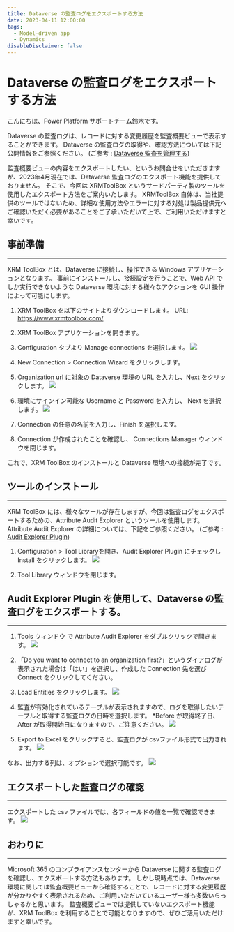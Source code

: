```yaml
---
title: Dataverse の監査ログをエクスポートする方法
date: 2023-04-11 12:00:00
tags:
  - Model-driven app
  - Dynamics
disableDisclaimer: false
---
```

#  Dataverse の監査ログをエクスポートする方法

こんにちは、Power Platform サポートチーム鈴木です。

Dataverse の監査ログは、レコードに対する変更履歴を監査概要ビューで表示することができます。
Dataverse の監査ログの取得や、確認方法については下記公開情報をご参照ください。
(ご参考 : [Dataverse 監査を管理する](https://learn.microsoft.com/ja-jp/power-platform/admin/manage-dataverse-auditing))

監査概要ビューの内容をエクスポートしたい、というお問合せをいただきますが、2023年4月現在では、Dataverse 監査ログのエクスポート機能を提供しておりません。
そこで、今回は XRMToolBox というサードパーティ製のツールを使用したエクスポート方法をご案内いたします。
XRMToolBox 自体は、当社提供のツールではないため、詳細な使用方法やエラーに対する対処は製品提供元へご確認いただく必要があることをご了承いただいて上で、ご利用いただけますと幸いです。

## 事前準備
---
XRM ToolBox とは、Dataverse に接続し、操作できる Windows アプリケーションとなります。
事前にインストールし、接続設定を行うことで、Web API でしか実行できないような Dataverse 環境に対する様々なアクションを GUI 操作によって可能にします。

1. XRM ToolBox を以下のサイトよりダウンロードします。
    URL: https://www.xrmtoolbox.com/

2. XRM ToolBox アプリケーションを開きます。

3. Configuration タブより Manage connections を選択します。
    ![](./export-audit-log/image01.png)

4. New Connection > Connection Wizard をクリックします。

5. Organization url に対象の Dataverse 環境の URL を入力し、Next をクリックします。
    ![](./export-audit-log/image02.png)

6. 環境にサインイン可能な Username と Password を入力し、 Next を選択します。
    ![](./export-audit-log/image03.png)

7. Connection の任意の名前を入力し、Finish を選択します。

8. Connection が作成されたことを確認し、 Connections Manager ウィンドウを閉じます。

これで、XRM ToolBox のインストールと Dataverse 環境への接続が完了です。


## ツールのインストール
---
XRM ToolBox には、様々なツールが存在しますが、今回は監査ログをエクスポートするための、Attribute Audit Explorer というツールを使用します。
Attribute Audit Explorer の詳細については、下記をご参照ください。
(ご参考 : [Audit Explorer Plugin](hhttps://www.xrmtoolbox.com/plugins/MESquare.XrmToolBox.AuditExplorer/))


1. Configuration > Tool Libraryを開き、Audit Explorer Plugin にチェックし Install をクリックします。
    ![](./export-audit-log/image04.png)

2. Tool Library ウィンドウを閉じます。


## Audit Explorer Plugin を使用して、Dataverse の監査ログをエクスポートする。
---
1. Tools ウィンドウ で Attribute Audit Explorer をダブルクリックで開きます。
    ![](./export-audit-log/image05.png)

2. 「Do you want to connect to an organization first?」というダイアログが表示された場合は「はい」を選択し、作成した Connection 先を選び Connect をクリックしてください。

3.  Load Entities をクリックします。
   ![](./export-audit-log/image06.png)

4. 監査が有効化されているテーブルが表示されますので、ログを取得したいテーブルと取得する監査ログの日時を選択します。
    *Before が取得終了日、After が取得開始日になりますので、ご注意ください。
   ![](./export-audit-log/image07.png)

5.  Export to Excel をクリックすると、監査ログが csvファイル形式で出力されます。
   ![](./export-audit-log/image08.png)


なお、出力する列は、オプションで選択可能です。
   ![](./export-audit-log/image09.png)


## エクスポートした監査ログの確認
---
エクスポートした csv ファイルでは、各フィールドの値を一覧で確認できます。
   ![](./export-audit-log/image10.png)


## おわりに
---
Microsoft 365 のコンプライアンスセンターから Dataverse に関する監査ログを確認し、エクスポートする方法もあります。
しかし現時点では、Dataverse 環境に関しては監査概要ビューから確認することで、レコードに対する変更履歴が分かりやすく表示されるため、ご利用いただいているユーザー様も多数いらっしゃるかと思います。
監査概要ビューでは提供していないエクスポート機能が、XRM ToolBox を利用することで可能となりますので、ぜひご活用いただけますと幸いです。
